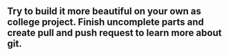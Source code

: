## Try to build it more beautiful on your own as college project. Finish uncomplete parts and create pull and push request to learn more about git.
